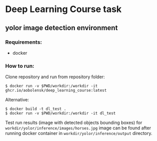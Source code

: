 # Deep Learning Course task

## yolor image detection environment

### Requirements:
- docker

### How to run:

Clone repository and run from repository folder:

```console
$ docker run -v $PWD/workdir:/workdir -it ghcr.io/aobolensk/deep_learning_course:latest
```

Alternative:
```console
$ docker build -t dl_test .
$ docker run -v $PWD/workdir:/workdir -it dl_test
```

Test run results (image with detected objects bounding boxes) for `workdir/yolor/inference/images/horses.jpg` image can be found after running docker container in `workdir/yolor/inference/output` directory.
